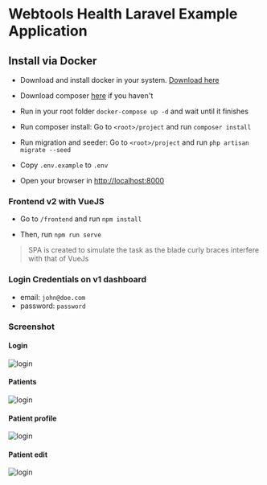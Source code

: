 # Webtools Health Laravel Example Application

## Install via Docker

- Download and install docker in your system. [Download here](https://www.docker.com/get-started)

- Download composer [here](https://getcomposer.org/doc/00-intro.md) if you haven't

- Run in your root folder `docker-compose up -d` and wait until it finishes

- Run composer install: Go to `<root>/project` and run `composer install`

- Run migration and seeder: Go to `<root>/project` and run `php artisan migrate --seed`

- Copy `.env.example` to `.env`

- Open your browser in [http://localhost:8000](http://localhost:8000)


### Frontend v2 with VueJS

- Go to `/frontend` and run `npm install`

- Then, run `npm run serve`

> SPA is created to simulate the task as the blade curly braces interfere with that of VueJs

### Login Credentials on v1 dashboard

- email: `john@doe.com`
- password: `password`

### Screenshot

#### Login
![login](https://i.imgur.com/qv9Tvth.png)

#### Patients
![login](https://i.imgur.com/O65s7P2.png)

#### Patient profile
![login](https://i.imgur.com/zfZek7c.png)

#### Patient edit
![login](https://i.imgur.com/8CWXjr2.png)
